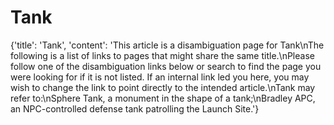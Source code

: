 
# Tank

{'title': 'Tank', 'content': 'This article is a disambiguation page for Tank\nThe following is a list of links to pages that might share the same title.\nPlease follow one of the disambiguation links below or search to find the page you were looking for if it is not listed. If an internal link led you here, you may wish to change the link to point directly to the intended article.\nTank may refer to:\nSphere Tank, a monument in the shape of a tank;\nBradley APC, an NPC-controlled defense tank patrolling the Launch Site.'}
